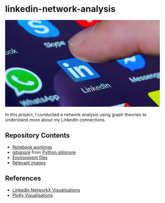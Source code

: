 # linkedin-network-analysis

![linkedin background](images/linkedin.jpeg)

In this project, I conducted a network analysis using graph theories to understand more about my LinkedIn connections.

## Repository Contents
- [Notebook workings](linkedin-network-analysis.ipynb)
- [gitignore](.gitignore) from [Python.gitignore](https://github.com/github/gitignore/blob/master/Python.gitignore)
- [Environment files](requirements.txt)
- [Relevant images](images)

## References
- [LinkedIn NetworkX Visualisations](https://medium.com/bitgrit-data-science-publication/visualize-your-linkedin-network-with-python-59a213786c4)
- [Plotly Visualisations](https://towardsdatascience.com/visualizing-my-linkedin-network-c4b232ab2ad0)
